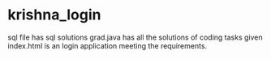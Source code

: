 # krishna_login
sql file has sql solutions
grad.java has all the solutions of coding tasks given
index.html is an login application meeting the requirements.
